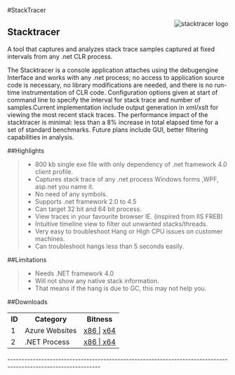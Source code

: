 #StackTracer

<img src="https://debugging.io/images/stack.ico"
 alt="stacktracer logo" title="stacktracer" align="right" />


Stacktracer
-------------------------------
 A tool that captures and analyzes stack trace samples captured at fixed intervals from any .net CLR process.

The Stacktracer is a console application attaches using the debugengine Interface and works with any .net process; no access to application source code is necessary,
no library modifications are needed, and there is no run-time instrumentation of CLR code. Configuration
options given at start of command line to specify the interval for stack trace and number of samples.Current implementation include output generation in xml/xslt for viewing the most recent stack traces. The performance impact of the stacktracer is minimal: less than a 8% increase in total elapsed time for a
set of standard benchmarks. Future plans include GUI, better filtering capabilities in analysis.	


##Highlights

>*	800 kb single exe file with only dependency of .net framework 4.0 client profile.
>*	Captures stack trace of any .net process Windows forms ,WPF, asp.net you name it. 
>*	No need of any symbols.
>*	Supports .net framework 2.0 to 4.5
>*	Can target 32 bit and 64 bit process.
>*	View traces in your favourite browser IE. (inspired from IIS FREB)
>*	Intuitive timeline view to filter out unwanted stacks/threads.
>*	Very easy to troubleshoot Hang or High CPU issues on customer machines.
>*	Can troubleshoot hangs less than 5 seconds easily.	


##Limitations

>*	Needs .NET framework 4.0
>*	Will not show any native stack information.
>*	That means if the hang is due to GC, this may not help you.	

##Downloads
<table>
  <tr>
    <th>ID</th><th>Category</th><th>Bitness</th>
  </tr>
  <tr>
    <td>1</td><td>Azure Websites</td><td><a href="https://onedrive.live.com/download?resid=ADDED4FD84D96960%21249">x86 </a> | <a href="https://onedrive.live.com/download?resid=ADDED4FD84D96960%21252"> x64 </a></td>
  </tr>
  <tr>
    <td>2</td><td>.NET Process</td><td><a href="https://onedrive.live.com/download?resid=ADDED4FD84D96960%21251">x86 </a> |<a href="https://onedrive.live.com/download?resid=ADDED4FD84D96960%21250"> x64 </a></td>
  </tr>
</table>
---------------------------------------------------------------------------------------------------------------

<br/>

	
